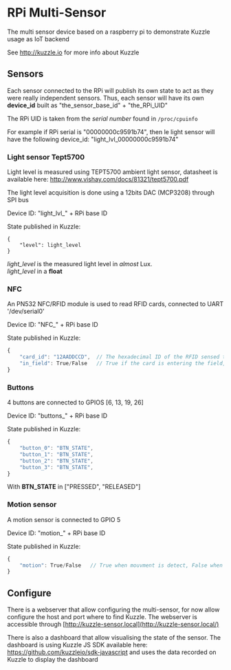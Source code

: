 # RPi Multi-Sensor

The multi sensor device based on a raspberry pi to demonstrate Kuzzle usage as IoT backend

See http://kuzzle.io for more info about Kuzzle

## Sensors

Each sensor connected to the RPi will publish its own state to act as they were really independent sensors.
Thus, each sensor will have its own **device_id** built as "the_sensor_base_id" + "the_RPi_UID"

The RPi UID is taken from the *serial number* found in `/proc/cpuinfo`

For example if RPi serial is "00000000c9591b74", then le light sensor will have the following device_id: "light_lvl_00000000c9591b74"

### Light sensor Tept5700

Light level is measured using TEPT5700 ambient light sensor, datasheet is available here: http://www.vishay.com/docs/81321/tept5700.pdf

The light level acquisition is done using a 12bits DAC (MCP3208) through SPI bus

Device ID: "light_lvl_" + RPi base ID 

State published in Kuzzle:
``` 
{ 
    "level": light_level
}
```
*light_level* is the measured light level in *almost* Lux.  
*light_level* in a **float**

### NFC

An PN532 NFC/RFID module is used to read RFID cards, connected to UART '/dev/serial0'

Device ID: "NFC_" + RPi base ID 

State published in Kuzzle:
```javascript 
{
    "card_id": "12AADDCCD",  // The hexadecimal ID of the RFID sensed tag/card 
    "in_field": True/False   // True if the card is entering the field, False if leaving
}
```

### Buttons

4 buttons are connected to GPIOS [6, 13, 19, 26]

Device ID: "buttons_" + RPi base ID 

State published in Kuzzle:
```javascript 
{
    "button_0": "BTN_STATE",
    "button_1": "BTN_STATE",
    "button_2": "BTN_STATE",
    "button_3": "BTN_STATE",
}
```
With **BTN_STATE** in \["PRESSED", "RELEASED"]

### Motion sensor

A motion sensor is connected to GPIO 5

Device ID: "motion_" + RPi base ID 

State published in Kuzzle:
```javascript 
{
    "motion": True/False   // True when mouvment is detect, False when no more
}
```

## Configure

There is a webserver that allow configuring the multi-sensor, for now allow configure the host and port where to find Kuzzle.
The webserver is accessible through [http://kuzzle-sensor.local](http://kuzzle-sensor.local/)

There is also a dashboard that allow visualising the state of the sensor. 
The dashboard is using Kuzzle JS SDK available here: 
https://github.com/kuzzleio/sdk-javascript and uses the data recorded on Kuzzle to display the dashboard
